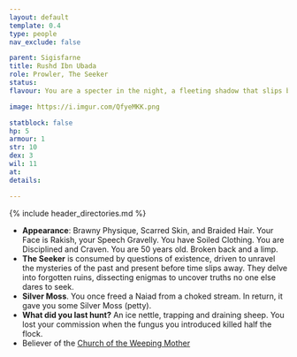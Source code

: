```yaml
---
layout: default
template: 0.4
type: people
nav_exclude: false

parent: Sigisfarne
title: Rushd Ibn Ubada
role: Prowler, The Seeker
status: 
flavour: You are a specter in the night, a fleeting shadow that slips by its prey, unseen. Each kill is a test of cunning and animal determination, a contest between life and death. You know that one day you will lose. You look forward to it.

image: https://i.imgur.com/QfyeMKK.png

statblock: false
hp: 5
armour: 1
str: 10
dex: 3
wil: 11
at: 
details:

---
```


{% include header_directories.md %}

- **Appearance**: Brawny Physique, Scarred Skin, and Braided Hair. Your Face is Rakish, your Speech Gravelly. You have Soiled Clothing. You are Disciplined and Craven. You are 50 years old. Broken back and a limp.
- **The Seeker** is consumed by questions of existence, driven to unravel the mysteries of the past and present before time slips away. They delve into forgotten ruins, dissecting enigmas to uncover truths no one else dares to seek.
- **Silver Moss**. You once freed a Naiad from a choked stream. In return, it gave you some Silver Moss (petty). 
- **What did you last hunt?** An ice nettle, trapping and draining sheep. You lost your commission when the fungus you introduced killed half the flock. 
- Believer of the [Church of the Weeping Mother](../weepingMother/index.md)
